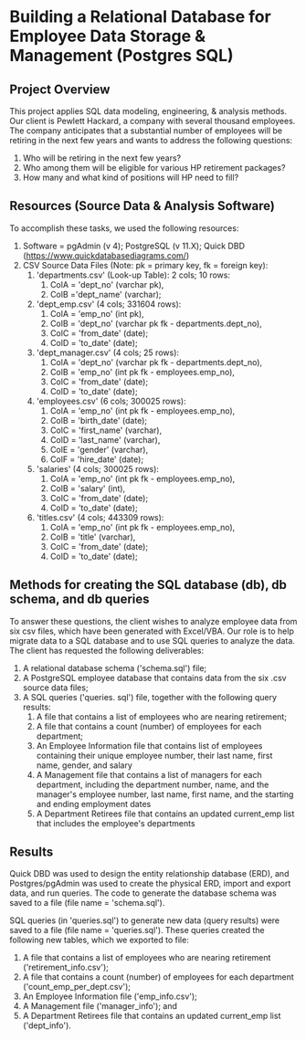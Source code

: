 # Building a Relational Database for Employee Data Storage & Management (Postgres SQL)

## Project Overview
This project applies SQL data modeling, engineering, & analysis methods. Our client is Pewlett Hackard, a company with several thousand employees. The company anticipates that a substantial number of employees will be retiring in the next few years and wants to address the following questions:	
	<ol>
	<li> Who will be retiring in the next few years?
	<li> Who among them will be eligible for various HP retirement packages?
	<li> How many and what kind of positions will HP need to fill?
	</ol>

## Resources (Source Data & Analysis Software)
To accomplish these tasks, we used the following resources:
	<ol>
	<li> Software = pgAdmin (v 4); PostgreSQL (v 11.X); Quick DBD (https://www.quickdatabasediagrams.com/)
	<li> CSV Source Data Files (Note: pk = primary key, fk = foreign key):
    	<ol>
		<li> 'departments.csv' (Look-up Table): 2 cols; 10 rows:
            	<ol>
		        <li> ColA = 'dept_no' (varchar pk), 
		        <li> ColB ='dept_name' (varchar);
                </ol>
        <li> 'dept_emp.csv' (4 cols; 331604 rows):
                <ol>
		        <li> ColA = 'emp_no' (int pk), 
		        <li> ColB = 'dept_no' (varchar pk fk - departments.dept_no), 
                <li> ColC = 'from_date' (date);
                <li> ColD = 'to_date' (date);
                </ol>
        <li> 'dept_manager.csv' (4 cols; 25 rows):
                <ol>
		        <li> ColA = 'dept_no' (varchar pk fk - departments.dept_no), 
                <li> ColB = 'emp_no' (int pk fk - employees.emp_no), 
                <li> ColC = 'from_date' (date);
                <li> ColD = 'to_date' (date);
                </ol>
        <li> 'employees.csv' (6 cols; 300025 rows):
                <ol>
                <li> ColA = 'emp_no' (int pk fk - employees.emp_no), 
                <li> ColB = 'birth_date' (date);
                <li> ColC = 'first_name' (varchar), 
                <li> ColD = 'last_name' (varchar), 
                <li> ColE = 'gender' (varchar), 
                <li> ColF = 'hire_date' (date);
                </ol>
		<li> 'salaries' (4 cols; 300025 rows):
                <ol>
                <li> ColA = 'emp_no' (int pk fk - employees.emp_no), 
                <li> ColB = 'salary' (int), 
                <li> ColC = 'from_date' (date);
                <li> ColD = 'to_date' (date);
                </ol>
		<li> 'titles.csv' (4 cols; 443309 rows):
                <ol>
                <li> ColA = 'emp_no' (int pk fk - employees.emp_no), 
                <li> ColB = 'title' (varchar), 
                <li> ColC = 'from_date' (date);
                <li> ColD = 'to_date' (date);
                </ol>
		</ol>
	</ol>


## Methods for creating the SQL database (db), db schema, and db queries
To answer these questions, the client wishes to analyze employee data from six csv files, which have been generated with Excel/VBA. Our role is to help migrate data to a SQL database and to use SQL queries to analyze the data. The client has requested the following deliverables:  
	<ol>
	<li> A relational database schema ('schema.sql') file;
	<li> A PostgreSQL employee database that contains data from the six .csv source data files;
	<li> A SQL queries ('queries. sql') file, together with the following query results:
    	<ol>
		<li> A file that contains a list of employees who are nearing retirement;
		<li> A file that contains a count (number) of employees for each department;
		<li> An Employee Information file that contains list of employees containing their unique employee number, their last name, first name, gender, and salary
		<li> A Management file that contains a list of managers for each department, including the department number, name, and the manager's employee number, last name, first name, and the starting and ending employment dates
		<li> A Department Retirees file that contains an updated current_emp list that includes the employee's departments
		</ol>
	</ol>


## Results
Quick DBD was used to design the entity relationship database (ERD), and Postgres/pgAdmin was used to create the physical ERD, import and export data, and run queries. The code to generate the database schema was saved to a file (file name = 'schema.sql').

SQL queries (in 'queries.sql') to generate new data (query results) were saved to a file (file name = 'queries.sql'). These queries created the following new tables, which we exported to file:
	<ol>
	<li> A file that contains a list of employees who are nearing retirement ('retirement_info.csv');
	<li> A file that contains a count (number) of employees for each department ('count_emp_per_dept.csv');
	<li> An Employee Information file ('emp_info.csv');
	<li> A Management file ('manager_info'); and
	<li> A Department Retirees file that contains an updated current_emp list ('dept_info').
	</ol>